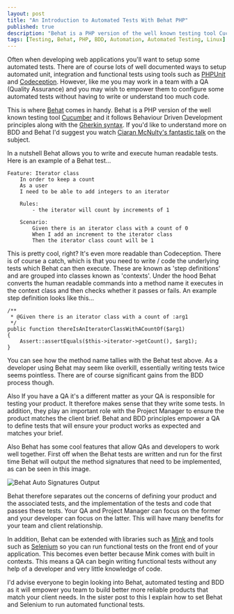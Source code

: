 ```yaml
---
layout: post
title: "An Introduction to Automated Tests With Behat PHP"
published: true
description: "Behat is a PHP version of the well known testing tool Cucumber and it follows Behaviour Driven Development principles along with the Gherkin syntax."
tags: [Testing, Behat, PHP, BDD, Automation, Automated Testing, Linux]
---
```

Often when developing web applications you'll want to setup some automated tests. There are of course lots of well documented ways to setup automated unit, integration and functional tests using tools such as [PHPUnit](https://phpunit.de/) and [Codeception](http://codeception.com/). However, like me you may work in a team with a QA (Quality Assurance) and you may wish to empower them to configure some automated tests without having to write or understand too much code.

This is where [Behat](http://behat.org/en/latest/) comes in handy. Behat is a PHP version of the well known testing tool [Cucumber](https://cucumber.io/docs#cucumber-implementations) and it follows Behaviour Driven Development principles along with the [Gherkin syntax](https://github.com/cucumber/cucumber/wiki/Gherkin). If you'd like to understand more on BDD and Behat I'd suggest you watch [Ciaran McNulty's fantastic talk](https://www.youtube.com/watch?v=83GbyDpJDI4) on the subject.

In a nutshell Behat allows you to write and execute human readable tests. Here is an example of a Behat test...

```
Feature: Iterator class
    In order to keep a count
    As a user
    I need to be able to add integers to an iterator

    Rules:
        - the iterator will count by increments of 1

    Scenario:
        Given there is an iterator class with a count of 0
        When I add an increment to the iterator class
        Then the iterator class count will be 1
```  

This is pretty cool, right? It's even more readable than Codeception. There is of course a catch, which is that you need to write / code the underlying tests which Behat can then execute. These are known as 'step definitions' and are grouped into classes known as 'contexts'. Under the hood Behat converts the human readable commands into a method name it executes in the context class and then checks whether it passes or fails. An example step definition looks like this...

```
/**
 * @Given there is an iterator class with a count of :arg1
 */
public function thereIsAnIteratorClassWithACountOf($arg1)
{
    Assert::assertEquals($this->iterator->getCount(), $arg1);
}
```

You can see how the method name tallies with the Behat test above. As a developer using Behat may seem like overkill, essentially writing tests twice seems pointless. There are of course significant gains from the BDD process though.

Also If you have a QA it's a different matter as your QA is responsible for testing your product. It therefore makes sense that they write some tests. In addition, they play an important role with the Project Manager to ensure the product matches the client brief. Behat and BDD principles empower a QA to define tests that will ensure your product works as expected and matches your brief.

Also Behat has some cool features that allow QAs and developers to work well together. First off when the Behat tests are written and run for the first time Behat will output the method signatures that need to be implemented, as can be seen in this image.

![Behat Auto Signatures Output](assets/behat-methods.png)

Behat therefore separates out the concerns of defining your product and the associated tests, and the implementation of the tests and code that passes these tests. Your QA and Project Manager can focus on the former and your developer can focus on the latter. This will have many benefits for your team and client relationship.

In addition, Behat can be extended with libraries such as [Mink](https://packagist.org/packages/behat/mink) and tools such as [Selenium](http://www.seleniumhq.org/) so you can run functional tests on the front end of your application. This becomes even better because Mink comes with built in contexts. This means a QA can begin writing functional tests without any help of a developer and very little knowledge of code.

I'd advise everyone to begin looking into Behat, automated testing and BDD as it will empower you team to build better more reliable products that match your client needs. In the sister post to this I explain how to set Behat and Selenium to run automated functional tests.  
